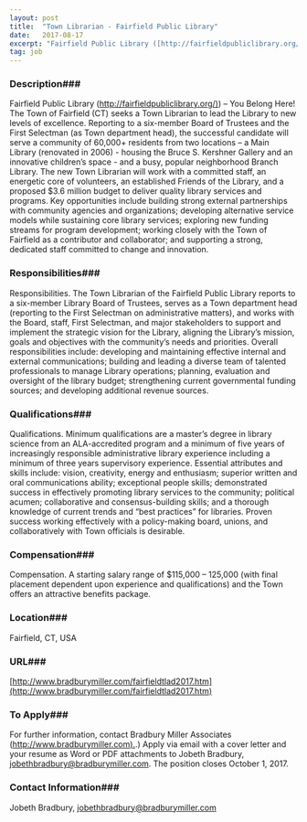 ```yaml
---
layout: post
title:  "Town Librarian - Fairfield Public Library"
date:   2017-08-17
excerpt: "Fairfield Public Library ([http://fairfieldpubliclibrary.org/)](http://fairfieldpubliclibrary.org/)) – You Belong Here! The Town of Fairfield (CT) seeks a Town Librarian to lead the Library to new levels of excellence. Reporting to a six-member Board of Trustees and the First Selectman (as Town department head), the successful candidate will serve a community of 60,000+..."
tag: job
---
```


### Description###

Fairfield Public Library ([http://fairfieldpubliclibrary.org/)](http://fairfieldpubliclibrary.org/)) – You Belong Here! The Town of Fairfield (CT) seeks a Town Librarian to lead the Library to new levels of excellence. Reporting to a six-member Board of Trustees and the First Selectman (as Town department head), the successful candidate will serve a community of 60,000+ residents from two locations – a Main Library (renovated in 2006) - housing the Bruce S. Kershner Gallery and an innovative children’s space - and a busy, popular neighborhood Branch Library. The new Town Librarian will work with a committed staff, an energetic core of volunteers, an established Friends of the Library, and a proposed $3.6 million budget to deliver quality library services and programs. Key opportunities include building strong external partnerships with community agencies and organizations; developing alternative service models while sustaining core library services; exploring new funding streams for program development; working closely with the Town of Fairfield as a contributor and collaborator; and supporting a strong, dedicated staff committed to change and innovation. 


### Responsibilities###

Responsibilities. The Town Librarian of the Fairfield Public Library reports to a six-member Library Board of Trustees, serves as a Town department head (reporting to the First Selectman on administrative matters), and works with the Board, staff, First Selectman, and major stakeholders to support and implement the strategic vision for the Library, aligning the Library’s mission, goals and objectives with the community’s needs and priorities. Overall responsibilities include: developing and maintaining effective internal and external communications; building and leading a diverse team of talented professionals to manage Library operations; planning, evaluation and oversight of the library budget; strengthening current governmental funding sources; and developing additional revenue sources. 


### Qualifications###

Qualifications.  Minimum qualifications are a master’s degree in library science from an ALA-accredited program and a minimum of five years of increasingly responsible administrative library experience including a minimum of three years supervisory experience. Essential attributes and skills include: vision, creativity, energy and enthusiasm; superior written and oral communications ability; exceptional people skills; demonstrated success in effectively promoting library services to the community; political acumen; collaborative and consensus-building skills; and a thorough knowledge of current trends and “best practices” for libraries.  Proven success working effectively with a policy-making board, unions, and collaboratively with Town officials is desirable.


### Compensation###

Compensation. A starting salary range of $115,000 – 125,000 (with final placement dependent upon experience and qualifications) and the Town offers an attractive benefits package. 


### Location###

Fairfield, CT, USA


### URL###

[http://www.bradburymiller.com/fairfieldtlad2017.htm](http://www.bradburymiller.com/fairfieldtlad2017.htm)

### To Apply###

For further information, contact Bradbury Miller Associates ([http://www.bradburymiller.com).](http://www.bradburymiller.com).)  Apply via email with a cover letter and your resume as Word or PDF attachments to Jobeth Bradbury, jobethbradbury@bradburymiller.com. The position closes October 1, 2017.




### Contact Information###

Jobeth Bradbury, jobethbradbury@bradburymiller.com

